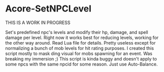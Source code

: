 # Acore-SetNPCLevel

THIS IS A WORK IN PROGRESS

Set's predefined npc's levels and modify their hp, damage, and spell damage per level. Right now it works best for reducing levels, working for the other way around. Read Lua file for details.
Pretty useless except for normalizing a bunch of mob levels for hit rating purposes.
I created this script mostly to mask ding visual for mobs spawning for an event. Was breaking my immersion ;)
This script is kinda buggy and doesn't apply to some npcs with the same npcid for some reason. Just use Auto-Balance.
